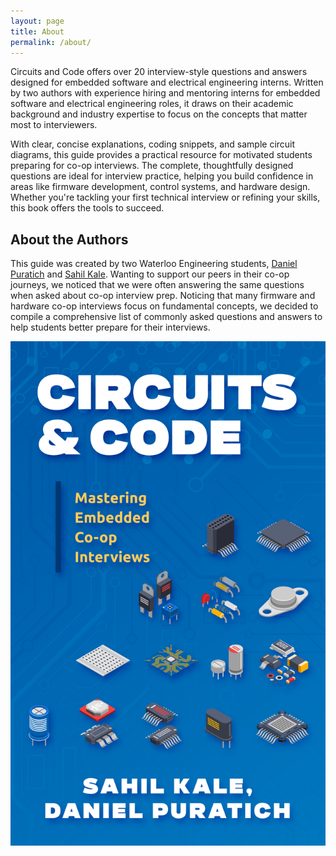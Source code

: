 ```yaml
---
layout: page
title: About
permalink: /about/
---
```

Circuits and Code offers over 20 interview-style questions and answers designed for embedded software and electrical engineering interns. Written by two authors with experience hiring and mentoring interns for embedded software and electrical engineering roles, it draws on their academic background and industry expertise to focus on the concepts that matter most to interviewers.

With clear, concise explanations, coding snippets, and sample circuit diagrams, this guide provides a practical resource for motivated students preparing for co-op interviews. The complete, thoughtfully designed questions are ideal for interview practice, helping you build confidence in areas like firmware development, control systems, and hardware design. Whether you're tackling your first technical interview or refining your skills, this book offers the tools to succeed.

## About the Authors
This guide was created by two Waterloo Engineering students, [Daniel Puratich](https://www.linkedin.com/in/daniel-puratich) and [Sahil Kale](https://www.linkedin.com/in/sahil-kale). Wanting to support our peers in their co-op journeys, we noticed that we were often answering the same questions when asked about co-op interview prep. Noticing that many firmware and hardware co-op interviews focus on fundamental concepts, we decided to compile a comprehensive list of commonly asked questions and answers to help students better prepare for their interviews.

![Our Book Cover](/assets/images/cover.jpg)